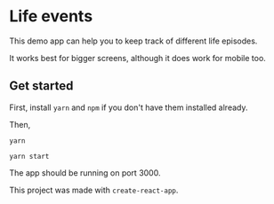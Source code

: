 # Life events

This demo app can help you to keep track of different life episodes.

It works best for bigger screens, although it does work for mobile too.


## Get started

First, install `yarn` and `npm` if you don't have them installed already.


Then,

`yarn`

`yarn start`


The app should be running on port 3000.


This project was made with `create-react-app`.
